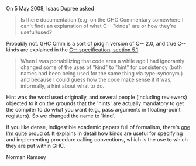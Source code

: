 
On 5 May 2008, Isaac Dupree asked


>
>
> Is there documentation (e.g. on the GHC Commentary somewhere I can't
> find) an explanation of what C-- "kinds" are or how they're useful/used? 
>
>


Probably not.  GHC Cmm is a sort of pidgin version of C-- 2.0, and
true C-- kinds are explained in the [C-- specification, section 5.1](https://www.cs.tufts.edu/~nr/c--/code.html).


>
>
> When I was portabilizing that code area a while ago I had ignorantly 
> changed some of the uses of "kind" to "hint" for consistency (both names 
> had been being used for the same thing via type-synonym.) and because I 
> could guess how the code make sense if it was, informally, a hint about 
> what to do.
>
>


Hint was the word used originally, and several people (including
reviewers) objected to it on the grounds that the 'hints' are actually
mandatory to get the compiler to do what you want (e.g., pass
arguments in floating-point registers).  So we changed the name to
'kind'.


If you like dense, indigestible academic papers full of formalism,
there's [one I'm quite proud of](http://www.cs.tufts.edu/~nr/pubs/staged-abstract.html).
It explains in detail how kinds are useful for specifying and
implementing procedure calling conventions, which is the use to which
they are put within GHC. 


Norman Ramsey
